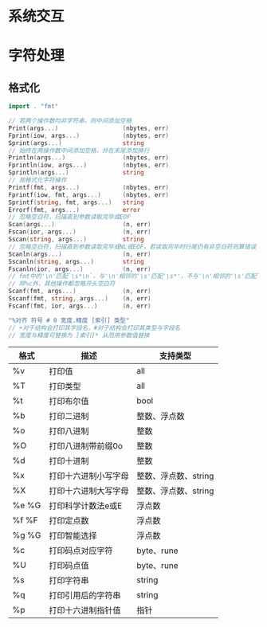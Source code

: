 # 系统交互
# 字符处理
## 格式化
```go
import . "fmt"

// 若两个操作数均非字符串，则中间添加空格
Print(args...)                  (nbytes, err)
Fprint(iow, args...)            (nbytes, err)
Sprint(args...)                 string
// 始终在两操作数中间添加空格，并在末尾添加换行
Println(args...)                (nbytes, err)
Fprintln(iow, args...)          (nbytes, err)
Sprintln(args...)               string
// 按格式化字符操作
Printf(fmt, args...)            (nbytes, err)
Fprintf(iow, fmt, args...)      (nbytes, err)
Sprintf(string, fmt, args...)   string
Errorf(fmt, args...)            error
// 忽略空白符，扫描直到参数读取完毕或EOF
Scan(args...)                   (n, err)
Fscan(ior, args...)             (n, err)
Sscan(string, args...)          string
// 忽略空白符，扫描直到参数读取完毕或NL或EOF，若读取完毕时行尾仍有非空白符则算错误
Scanln(args...)                 (n, err)
Sscanln(string, args...)        string
Fscanln(ior, args...)           (n, err)
// fmt中的'\n'匹配`\s*\n`，与'\n'相邻的'\s'匹配'\s*'，不与'\n'相邻的'\s'匹配`\s+`
// 除%c外，其他操作都忽略开头空白符
Scanf(fmt, args...)             (n, err)
Sscanf(fmt, string, args...)    (n, err)
Fscanf(fmt, ior, args...)       (n, err)

"%对齐 符号 # 0 宽度.精度 [索引] 类型"
// +对于结构会打印其字段名，#对于结构会打印其类型与字段名
// 宽度与精度可替换为 [索引]* 从而用参数值替换
```
| 格式  | 描述                 | 支持类型             |
|-------|----------------------|----------------------|
| %v    | 打印值               | all                  |
| %T    | 打印类型             | all                  |
| %t    | 打印布尔值           | bool                 |
| %b    | 打印二进制           | 整数、浮点数         |
| %o    | 打印八进制           | 整数                 |
| %O    | 打印八进制带前缀0o   | 整数                 |
| %d    | 打印十进制           | 整数                 |
| %x    | 打印十六进制小写字母 | 整数、浮点数、string |
| %X    | 打印十六进制大写字母 | 整数、浮点数、string |
| %e %G | 打印科学计数法e或E   | 浮点数               |
| %f %F | 打印定点数           | 浮点数               |
| %g %G | 打印智能选择         | 浮点数               |
| %c    | 打印码点对应字符     | byte、rune           |
| %U    | 打印码点值           | byte、rune           |
| %s    | 打印字符串           | string               |
| %q    | 打印引用后的字符串   | string               |
| %p    | 打印十六进制指针值   | 指针                 |

